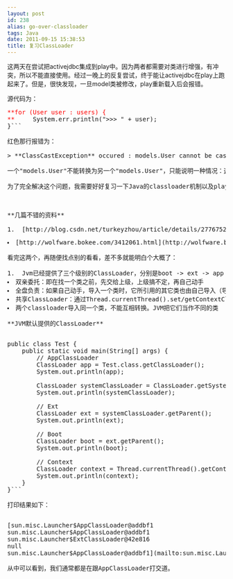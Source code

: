 ```yaml
---
layout: post
id: 238
alias: go-over-classloader
tags: Java
date: 2011-09-15 15:38:53
title: 复习ClassLoader
---
```


这两天在尝试把activejdbc集成到play中。因为两者都需要对类进行增强，有冲突，所以不能直接使用。经过一晚上的反复尝试，终于能让activejdbc在play上跑起来了。但是，很快发现，一旦model类被修改，play重新载入后会报错。

源代码为：

<pre class="csharpcode"><font color="#ff0000">**<span class="kwrd">for</span> (User user : users) {
**</font>     System.err.println(<span class="str">">>> "</span> + user); 
}```

红色那行报错为：

> **ClassCastException** occured : models.User cannot be cast to models.User

一个"models.User"不能转换为另一个"models.User"，只能说明一种情况：这个类被两个不同classloader导入了。

为了完全解决这个问题，我需要好好复习一下Java的classloader机制以及play的classloader运作原理。

<span id="more-238"></span>
<p>**几篇不错的资料**

1.  [http://blog.csdn.net/turkeyzhou/article/details/2776752](http://blog.csdn.net/turkeyzhou/article/details/2776752)
<li>[http://wolfware.bokee.com/3412061.html](http://wolfware.bokee.com/3412061.html)

看完这两个，再随便找点别的看看，差不多就能明白个大概了：

1.  Jvm已经提供了三个级别的ClassLoader，分别是boot -> ext -> app
<li>双亲委托：即在找一个类之前，先交给上级，上级搞不定，再自己动手
<li>全盘负责：如果自己动手，导入一个类时，它所引用的其它类也由自己导入（导入过程中，遵守双亲委托规则）
<li>共享ClassLoader：通过Thread.currentThread().set/getContextClassLoader()
<li>两个classloader导入同一个类，不能互相转换。JVM把它们当作不同的类

**JVM默认提供的ClassLoader**

<pre class="csharpcode"><span class="kwrd">public</span> <span class="kwrd">class</span> Test {
    <span class="kwrd">public</span> <span class="kwrd">static</span> <span class="kwrd">void</span> main(String[] args) {
        <span class="rem">// AppClassLoader</span>
        ClassLoader app = Test.<span class="kwrd">class</span>.getClassLoader();
        System.<span class="kwrd">out</span>.println(app);

        ClassLoader systemClassLoader = ClassLoader.getSystemClassLoader();
        System.<span class="kwrd">out</span>.println(systemClassLoader);

        <span class="rem">// Ext</span>
        ClassLoader ext = systemClassLoader.getParent();
        System.<span class="kwrd">out</span>.println(ext);

        <span class="rem">// Boot</span>
        ClassLoader boot = ext.getParent();
        System.<span class="kwrd">out</span>.println(boot);

        <span class="rem">// Context</span>
        ClassLoader context = Thread.currentThread().getContextClassLoader();
        System.<span class="kwrd">out</span>.println(context);
    }
}```

打印结果如下：

<pre class="csharpcode">[sun.misc.Launcher$AppClassLoader@addbf1
sun.misc.Launcher$AppClassLoader@addbf1
sun.misc.Launcher$ExtClassLoader@42e816
<span class="kwrd">null</span>
sun.misc.Launcher$AppClassLoader@addbf1](mailto:sun.misc.Launcher$AppClassLoader@addbf1sun.misc.Launcher$AppClassLoader@addbf1sun.misc.Launcher$ExtClassLoader@42e816nullsun.misc.Launcher$AppClassLoader@addbf1)```

从中可以看到，我们通常都是在跟AppClassLoader打交道。
